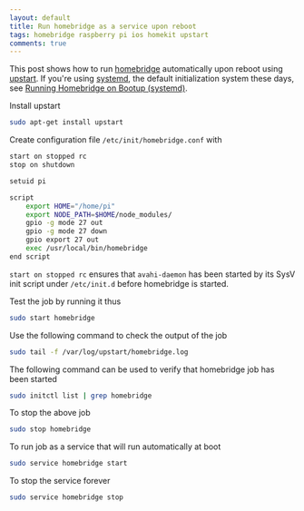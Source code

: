 ```yaml
---
layout: default
title: Run homebridge as a service upon reboot
tags: homebridge raspberry pi ios homekit upstart
comments: true
---
```


This post shows how to run [homebridge](https://github.com/nfarina/homebridge/wiki/Running-HomeBridge-on-a-Raspberry-Pi) automatically upon reboot using [upstart](http://upstart.ubuntu.com/cookbook/). If you're using [systemd](https://www.freedesktop.org/wiki/Software/systemd/), the default initialization system these days, see [Running Homebridge on Bootup (systemd)](https://github.com/nfarina/homebridge/wiki/Running-HomeBridge-on-a-Raspberry-Pi#running-homebridge-on-bootup-systemd).

Install upstart

```bash
sudo apt-get install upstart
```

Create configuration file `/etc/init/homebridge.conf` with

```bash
start on stopped rc
stop on shutdown

setuid pi

script
    export HOME="/home/pi"
    export NODE_PATH=$HOME/node_modules/
    gpio -g mode 27 out
    gpio -g mode 27 down
    gpio export 27 out
    exec /usr/local/bin/homebridge
end script
```

`start on stopped rc` ensures that `avahi-daemon` has been started by its SysV init script under `/etc/init.d` before homebridge is started.

Test the job by running it thus

```bash
sudo start homebridge
```

Use the following command to check the output of the job

```bash
sudo tail -f /var/log/upstart/homebridge.log
```

The following command can be used to verify that homebridge job has been started

```bash
sudo initctl list | grep homebridge
```

To stop the above job

```bash
sudo stop homebridge
```

To run job as a service that will run automatically at boot

```bash
sudo service homebridge start
```

To stop the service forever

```bash
sudo service homebridge stop
```